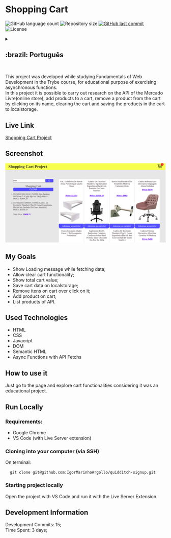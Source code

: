 # Shopping Cart

<p>
  <img alt="GitHub language count" src="https://img.shields.io/github/languages/count/igormarinhoargollo/shopping-cart?color=%2304D361">

  <img alt="Repository size" src="https://img.shields.io/github/repo-size/igormarinhoargollo/shopping-cart">
  
  <a href="https://github.com/tgmarinho/README-ecoleta/commits/master">
    <img alt="GitHub last commit" src="https://img.shields.io/github/last-commit/igormarinhoargollo/shopping-cart">
  </a>
    
   <img alt="License" src="https://img.shields.io/badge/license-MIT-brightgreen">
   
<details>
  <summary><h2>:brazil: Português</h2></summary>
  Esse projeto foi desenvolvido enquanto estudando Fundamentos de Desenvolvimento Web no curso da Trybe, com o fim educacional de exercitar funções assíncronas.<br> Nesse projeto é possível se realizar pesquisas na API do Mercado Livre, adicionar os produtor em um carrinho, remover um produto do carrinho ao clicar sobre o seu nome, limpar o carrinho e salvar os produtos do carrinho no localstorage para posteriormente continuar com o carrinho cheio.
  
  ## Live Link
  <a href="https://educational-shopping-cart.netlify.app/">Shopping Cart Project</a>
  
  ## Screenshot
  ![ScreenShot](./images/screenShot.png)
  
  ## Objetivos
  * Mostrar a mensagem de Loading enquanto carregando;
  * Implementar a funcionalidade de limpar o carrinho;
  * Mostrar o valor total do carrinho;
  * Salvar dados de carrinho no localstorage e buscar ao voltar na página;
  * Remover item do carrinho ao clicar sobre ele;
  * Adicionar o produto no carrinho;
  * Listar os produtos vindo da API.
  
  ## Tecnologias usadas
  * HTML
  * CSS
  * Javacript
  * DOM
  * HTML Semântico
  * Funções assíncronas de aquisição de dados em API
  
  ## Como usar
  Basta acessar a página e explorar as funcionalidades do carrinho de compra ( adicionar ao carrinho, remover, verificar total, verificar localstorage).
      
  ## Rodar Localmente
  ### Requisitos:
   * Google Chrome
   * VS Code (com a extensão Live Server)
    
  ### Clonar no seu computador (via SSH)
  No terminal:
  
    git clone git@github.com:IgorMarinhoArgollo/quidditch-signup.git
  

  ### Iniciando o projeto localmente
  Abra o projeto com o VS code e rode o projeto com a extensão Live Server
   
  ## Informações de Desenvolvimento
  Commits de Desenvolvimento: 15; <br>
  Tempo Gasto: 3 dias;
</details>
  
  ##  
This project was developed while studying Fundamentals of Web Development in the Trybe course, for educational purpose of exercising asynchronous functions.<br> In this project it is possible to carry out research on the API of the Mercado Livre(online store), add products to a cart, remove a product from the cart by clicking on its name, clearing the cart and saving the products in the cart to localstorage.

## Live Link
<a href="https://educational-shopping-cart.netlify.app/">Shopping Cart Project</a>
   
## Screenshot
![ScreenShot](./images/screenShot.png)
  
## My Goals
* Show Loading message while fetching data;
* Allow clear cart functionality;
* Show total cart value;
* Save cart data on localstorage;
* Remove itens on cart over click on it;
* Add product on cart;
* List products of API.

## Used Technologies
  * HTML
  * CSS
  * Javacript
  * DOM
  * Semantic HTML
  * Async Functions with API Fetchs

## How to use it
  Just go to the page and explore cart functionalities considering it was an educational project.
    
## Run Locally
  ### Requirements:
   * Google Chrome
   * VS Code (with Live Server extension)
    
  ### Cloning into your computer (via SSH)
  On terminal:

      git clone git@github.com:IgorMarinhoArgollo/quidditch-signup.git

  ### Starting project locally
  Open the project with VS Code and run it with the Live Server Extension.
  
## Development Information
  Development Commits: 15; <br>
  Time Spent: 3 days; <br> 
  
